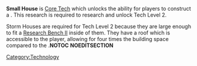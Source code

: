 **Small House** is [Core Tech](Core_Tech.md "wikilink") which unlocks the
ability for players to construct a [](Storm_House.md). This research is required to research
and unlock Tech Level 2.

Storm Houses are required for Tech Level 2 because they are large enough
to fit a [Research Bench II](Research_Bench.md "wikilink") inside of them.
They have a roof which is accessible to the player, allowing for four
times the building space compared to the [](Small_Shack.md).__NOTOC__ __NOEDITSECTION__

[Category:Technology](Category:Technology "wikilink")